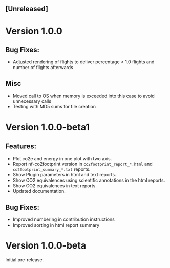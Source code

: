 ## [Unreleased]

# Version 1.0.0

## Bug Fixes:
- Adjusted rendering of flights to deliver percentage < 1.0 flights and number of flights afterwards

## Misc
- Moved call to OS when memory is exceeded into this case to avoid unnecessary calls
- Testing with MD5 sums for file creation

# Version 1.0.0-beta1
## Features:
- Plot co2e and energy in one plot with two axis.
- Report nf-co2footprint version in `co2footprint_report_*.html` and `co2footprint_summary_*.txt` reports.
- Show Plugin parameters in html and text reports.
- Show CO2 equivalences using scientific annotations in the html reports.
- Show CO2 equivalences in text reports.
- Updated documentation.

## Bug Fixes:
- Improved numbering in contribution instructions
- Improved sorting in html report summary

# Version 1.0.0-beta

Initial pre-release.